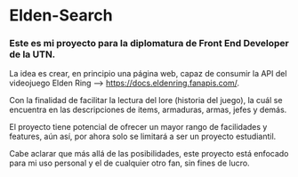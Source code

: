 # Elden-Search

### Este es mi proyecto para la diplomatura de Front End Developer de la UTN.

La idea es crear, en principio una página web, capaz de consumir la API del videojuego Elden Ring -->  https://docs.eldenring.fanapis.com/.

Con la finalidad de facilitar la lectura del lore (historia del juego), la cuál se encuentra en las descripciones de items, armaduras, armas, jefes y demás.

El proyecto tiene potencial de ofrecer un mayor rango de facilidades y features, aún así, por ahora solo se limitará a ser un proyecto estudiantil. 

Cabe aclarar que más allá de las posibilidades, este proyecto está enfocado para mi uso personal y el de cualquier otro fan, sin fines de lucro. 




